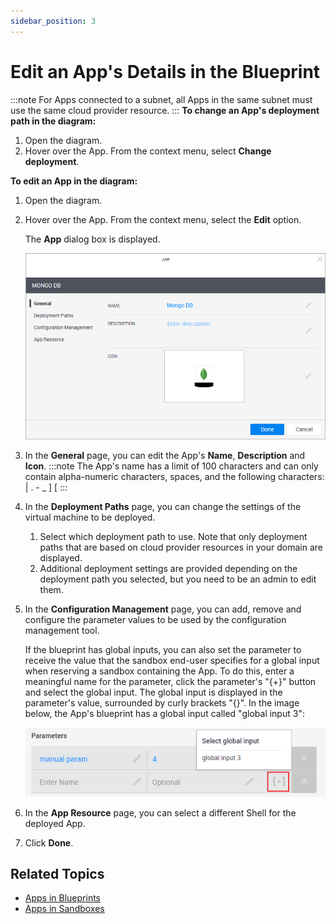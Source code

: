 ```yaml
---
sidebar_position: 3
---
```


# Edit an App's Details in the Blueprint
:::note
For Apps connected to a subnet, all Apps in the same subnet must use the same cloud provider resource.
:::
**To change an App's deployment path in the diagram:**

1. Open the diagram.
2. Hover over the App. From the context menu, select **Change deployment**.

**To edit an App in the diagram:**

1. Open the diagram.
2. Hover over the App. From the context menu, select the **Edit** option.
    
    The **App** dialog box is displayed.
    
    ![](/Images/CloudShell-Portal/Lab-Management/EditAppDialog.png)
    
3. In the **General** page, you can edit the App's **Name**, **Description** and **Icon**.
    :::note
    The App's name has a limit of 100 characters and can only contain alpha-numeric characters, spaces, and the following characters: | . - \_ \] \[
    :::
4. In the **Deployment Paths** page, you can change the settings of the virtual machine to be deployed.
    
    1. Select which deployment path to use. Note that only deployment paths that are based on cloud provider resources in your domain are displayed.
    2. Additional deployment settings are provided depending on the deployment path you selected, but you need to be an admin to edit them.
5. In the **Configuration Management** page, you can add, remove and configure the parameter values to be used by the configuration management tool.
    
    If the blueprint has global inputs, you can also set the parameter to receive the value that the sandbox end-user specifies for a global input when reserving a sandbox containing the App. To do this, enter a meaningful name for the parameter, click the parameter's "\{+\}" button and select the global input. The global input is displayed in the parameter's value, surrounded by curly brackets "\{\}". In the image below, the App's blueprint has a global input called "global input 3":
    
    ![](/Images/CloudShell-Portal/Manage/ConfigurationManagementGlobalInput.png)
    
6. In the **App Resource** page, you can select a different Shell for the deployed App.
7. Click **Done**.

## Related Topics

- [Apps in Blueprints](https://help.quali.com/Online%20Help/0.0/Portal/Content/CSP/LAB-MNG/App-Actns/Blprnt-Use-Apps.htm)
- [Apps in Sandboxes](https://help.quali.com/Online%20Help/0.0/Portal/Content/CSP/LAB-MNG/App-Actns/Sndbx-Use-Apps.htm#top)